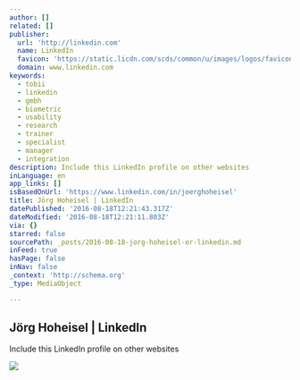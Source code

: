 ```yaml
---
author: []
related: []
publisher:
  url: 'http://linkedin.com'
  name: LinkedIn
  favicon: 'https://static.licdn.com/scds/common/u/images/logos/favicons/v1/favicon.ico'
  domain: www.linkedin.com
keywords:
  - tobii
  - linkedin
  - gmbh
  - biometric
  - usability
  - research
  - trainer
  - specialist
  - manager
  - integration
description: Include this LinkedIn profile on other websites
inLanguage: en
app_links: []
isBasedOnUrl: 'https://www.linkedin.com/in/joerghoheisel'
title: Jörg Hoheisel | LinkedIn
datePublished: '2016-08-18T12:21:43.317Z'
dateModified: '2016-08-18T12:21:11.803Z'
via: {}
starred: false
sourcePath: _posts/2016-08-18-jorg-hoheisel-or-linkedin.md
inFeed: true
hasPage: false
inNav: false
_context: 'http://schema.org'
_type: MediaObject

---
```

<article style=""><h1>Jörg Hoheisel | LinkedIn</h1><p>Include this LinkedIn profile on other websites</p><img src="https://media.licdn.com/mpr/mpr/shrinknp_200_200/AAEAAQAAAAAAAAldAAAAJGNhYzg4NGIyLTUyNmItNDg3OS1iMTczLTZmNzRiOGUxMjExNQ.jpg" /></article>